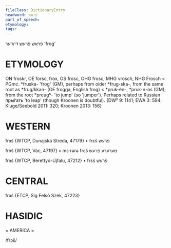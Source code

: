 ```yaml
---
fileClass: DictionaryEntry
headword: פֿראָש
part_of_speech: 
etymology: 
tags: 
---
```

פֿראָש
פֿרעש
די/דער
'frog'

ETYMOLOGY
===========
ON froskr, OE forsc, frox, OS frosc, OHG frosc, MHG vrosch, NHG Frosch < PGmc. *fruska- 'frog' (GM), perhaps from older *frug-ska-, from the same root as *frug/kkan- (OE frogga, English frog) < *pruk-én-, *pruk-n-ós (GM); from the root *preugʰ- 'to jump' (so 'jumper'). 
Perhaps related to Russian пры́гать 'to leap' (though Kroonen is doubtful). 
{DW² 9: 1141; EWA 3: 594; Kluge/Seebold 2011: 320; Kroonen 2013: 156}

WESTERN
========

frɔš {WTCP, Dunajská Streda, 47179}
	•	frɛš פֿרעש

frɔš {WTCP, Vác, 47197}
	•	mɛˑrərə frɛš מערערע פֿרעש

frɔš {WTCP, Berettyó-Újfalu, 47212}
	•	frɛš פֿרעש

CENTRAL
========

frɔš {ETCP, Sîg Felső Szek, 47223}

HASIDIC
=======
= AMERICA = 

/frɔš/
